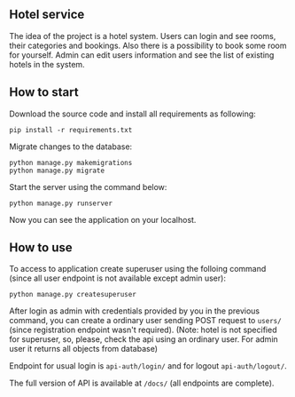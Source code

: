 ## Hotel service
The idea of the project is a hotel system. Users can login and see rooms, their categories and bookings. Also there is a possibility to 
book some room for yourself. Admin can edit users information and see the list of existing hotels in the system.

## How to start
Download the source code and install all requirements as following:
``` 
pip install -r requirements.txt 
```
Migrate changes to the database:
```
python manage.py makemigrations
python manage.py migrate
```
Start the server using the command below:
``` 
python manage.py runserver 
```
Now you can see the application on your localhost.

## How to use
To access to application create superuser using the folloing command (since all user endpoint is not available except admin user):
```
python manage.py createsuperuser
```
After login as admin with credentials provided by you in the previous command, you can create a ordinary user sending POST request
to `users/` (since registration endpoint wasn't required). (Note: hotel is not specified for superuser, so, please, check the api 
using an ordinary user. For admin user it returns all objects from database)

Endpoint for usual login is `api-auth/login/` and for logout `api-auth/logout/`.

The full version of API is available at `/docs/` (all endpoints are complete).
